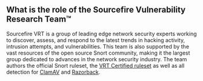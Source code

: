 ## What is the role of the Sourcefire Vulnerability Research Team&trade; ##

Sourcefire VRT is a group of leading edge network security experts working to discover, assess, and respond to the latest trends in hacking activity, intrusion attempts, and vulnerabilities. This team is also supported by the vast resources of the open source Snort community, making it the largest group dedicated to advances in the network security industry.  The team authors the official Snort ruleset, the [VRT Certified ruleset](http://www.snort.org/snort-rules) as well as all detection for [ClamAV](http://www.clamav.net) and [Razorback](http://labs.snort.org/razorback/).
